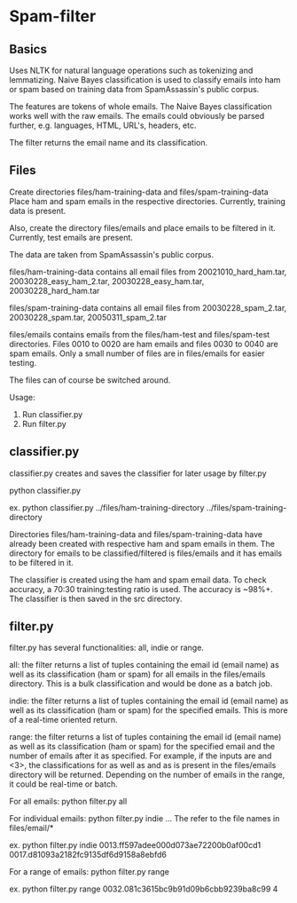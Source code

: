 Spam-filter
===========

Basics
----------

Uses NLTK for natural language operations such as tokenizing and lemmatizing. Naive Bayes classification is used to classify emails into ham or spam based on training data from SpamAssassin's public corpus.

The features are tokens of whole emails. The Naive Bayes classification works well with the raw emails. The emails could obviously be parsed further, e.g. languages, HTML, URL's, headers, etc.

The filter returns the email name and its classification.


Files
----------

Create directories files/ham-training-data and files/spam-training-data
Place ham and spam emails in the respective directories. Currently, training data is present.

Also, create the directory files/emails and place emails to be filtered in it. Currently, test emails are present.

The data are taken from SpamAssassin's public corpus.

files/ham-training-data contains all email files from 20021010_hard_ham.tar, 20030228_easy_ham_2.tar, 20030228_easy_ham.tar, 20030228_hard_ham.tar

files/spam-training-data contains all email files from 20030228_spam_2.tar, 20030228_spam.tar, 20050311_spam_2.tar

files/emails contains emails from the files/ham-test and files/spam-test directories.
Files 0010 to 0020 are ham emails and files 0030 to 0040 are spam emails. Only a small number of files are in files/emails for easier testing.

The files can of course be switched around.

Usage:

1) Run classifier.py
2) Run filter.py

classifier.py
----------

classifier.py creates and saves the classifier for later usage by filter.py

python classifier.py <ham-training-directory> <spam-training-directory>

ex. python classifier.py ../files/ham-training-directory ../files/spam-training-directory

Directories files/ham-training-data and files/spam-training-data have already been created with respective ham and spam emails in them.
The directory for emails to be classified/filtered is files/emails and it has emails to be filtered in it.

The classifier is created using the ham and spam email data. To check accuracy, a 70:30 training:testing ratio is used. The accuracy is ~98%+. The classifier is then saved in the src directory.


filter.py
----------

filter.py has several functionalities: all, indie or range.

all: the filter returns a list of tuples containing the email id (email name) as well as its classification (ham or spam) for all emails in the files/emails directory. This is a bulk classification and would be done as a batch job.

indie: the filter returns a list of tuples containing the email id (email name) as well as its classification (ham or spam) for the specified emails. This is more of a real-time oriented return.

range: the filter returns a list of tuples containing the email id (email name) as well as its classification (ham or spam) for the specified email and the number of emails after it as specified. For example, if the inputs are <email1> and <3>, the classifications for <email1> as well as <email2> and <email3> as is present in the files/emails directory will be returned. Depending on the number of emails in the range, it could be real-time or batch.

For all emails:
python filter.py all

For individual emails:
python filter.py indie <email1> <email2> <email3> ...
The <email> refer to the file names in files/email/*

ex. python filter.py indie 0013.ff597adee000d073ae72200b0af00cd1 0017.d81093a2182fc9135df6d9158a8ebfd6

For a range of emails:
python filter.py range <email> <number>

ex. python filter.py range 0032.081c3615bc9b91d09b6cbb9239ba8c99 4